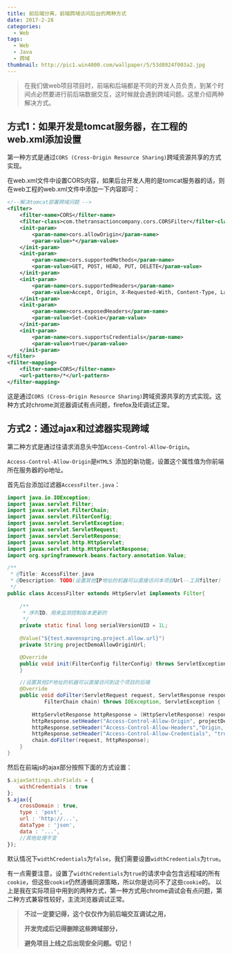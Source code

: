 ```yaml
---
title: 前后端分离，前端跨域访问后台的两种方式
date: 2017-2-28
categories: 
  - Web
tags: 
  - Web
  - Java
  - 跨域
thumbnail: http://pic1.win4000.com/wallpaper/5/53d8924f003a2.jpg
---
```


> ​       在我们做web项目项目时，前端和后端都是不同的开发人员负责，到某个时间点必然要进行前后端数据交互，这时候就会遇到跨域问题。这里介绍两种解决方式。

<!--more-->

## **方式1：如果开发是tomcat服务器，在工程的web.xml添加设置**

​        第一种方式是通过`CORS (Cross-Origin Resource Sharing)`跨域资源共享的方式实现。

​        在web.xml文件中设置CORS内容，如果后台开发人用的是tomcat服务器的话，则在web工程的web.xml文件中添加一下内容即可：

```xml
<!--解决tomcat部署跨域问题 -->
<filter>
	<filter-name>CORS</filter-name>
	<filter-class>com.thetransactioncompany.cors.CORSFilter</filter-class>
	<init-param>
		<param-name>cors.allowOrigin</param-name>
		<param-value>*</param-value>
	</init-param>
	<init-param>
		<param-name>cors.supportedMethods</param-name>
		<param-value>GET, POST, HEAD, PUT, DELETE</param-value>
	</init-param>
	<init-param>
		<param-name>cors.supportedHeaders</param-name>
		<param-value>Accept, Origin, X-Requested-With, Content-Type, Last-Modified</param-value>
	</init-param>
	<init-param>
		<param-name>cors.exposedHeaders</param-name>
		<param-value>Set-Cookie</param-value>
	</init-param>
	<init-param>
		<param-name>cors.supportsCredentials</param-name>
		<param-value>true</param-value>
	</init-param>
</filter>
<filter-mapping>
	<filter-name>CORS</filter-name>
	<url-pattern>/*</url-pattern>
</filter-mapping>
```

这是通过`CORS (Cross-Origin Resource Sharing)`跨域资源共享的方式实现。这种方式对chrome浏览器调试有点问题，firefox及IE调试正常。



## **方式2：通过ajax和过滤器实现跨域**

​        第二种方式是通过往请求消息头中加`Access-Control-Allow-Origin`。

​        `Access-Control-Allow-Origin`是`HTML5 `添加的新功能，设置这个属性值为你前端所在服务器的ip地址。

首先后台添加过滤器`AccessFilter.java`：

```java
import java.io.IOException;
import javax.servlet.Filter;
import javax.servlet.FilterChain;
import javax.servlet.FilterConfig;
import javax.servlet.ServletException;
import javax.servlet.ServletRequest;
import javax.servlet.ServletResponse;
import javax.servlet.http.HttpServlet;
import javax.servlet.http.HttpServletResponse;
import org.springframework.beans.factory.annotation.Value;

/**   
 * @Title: AccessFilter.java 
 * @Description: TODO(设置其他IP地址的机器可以直接访问本项目Url--工具filter) 
 */
public class AccessFilter extends HttpServlet implements Filter{
    
    /**
     * 序列ID，用来监测控制版本更新的
     */
    private static final long serialVersionUID = 1L;
    
    @Value("${test.mavenspring.project.allow.url}")
    private String projectDemoAllowOriginUrl;

    @Override
    public void init(FilterConfig filterConfig) throws ServletException {               
    }

    //设置其他IP地址的机器可以直接访问到这个项目的后端
    @Override
    public void doFilter(ServletRequest request, ServletResponse response,
            FilterChain chain) throws IOException, ServletException {
        
        HttpServletResponse httpResponse = (HttpServletResponse) response;
        httpResponse.setHeader("Access-Control-Allow-Origin", projectDemoAllowOriginUrl);
        httpResponse.setHeader("Access-Control-Allow-Headers","Origin, X-Requested-With, Content-Type, Accept");
        httpResponse.setHeader("Access-Control-Allow-Credentials", "true");
        chain.doFilter(request, httpResponse);     
    }
}
```



然后在前端js的ajax部分按照下面的方式设置：

```javascript
$.ajaxSettings.xhrFields = {
    withCredentials : true
};
$.ajax({
    crossDomain : true,
    type : 'post',
    url : 'http://...',
    dataType : 'json',
    data : '...',
    //其他处理不变
});
```



默认情况下`widthCredentials`为`false`，我们需要设置`widthCredentials`为`true`。

有一点需要注意，设置了`widthCredentials`为`true`的请求中会包含远程域的所有`cookie`，但这些`cookie`仍然遵循同源策略，所以你是访问不了这些`cookie`的。
以上是我在实际项目中用到的两种方式，第一种方式用chrome调试会有点问题，第二种方式兼容性较好，主流浏览器调试正常。

> **不过一定要记得，这个仅仅作为前后端交互调试之用，**
>
> **开发完成后记得删除这些跨域部分，**
>
> **避免项目上线之后出现安全问题。切记！**